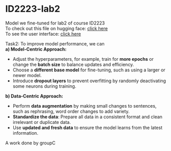 # ID2223-lab2
Model we fine-tuned for lab2 of course ID2223  
To check out this file on hugging face: [click here](https://huggingface.co/rkwsuper/lora_model/tree/main)  
To see the user interface: [click here](Huggingface.co/spaces/someday12/lab)  

Task2: To improve model performance, we can  
**a) Model-Centric Approach:**  
- Adjust the hyperparameters, for example, train for **more epochs** or change the **batch size** to balance updates and efficiency.  
- Choose a **different base model** for fine-tuning, such as using a larger or newer model.  
- Introduce **dropout layers** to prevent overfitting by randomly deactivating some neurons during training.  

**b) Data-Centric Approach:**  
- Perform **data augmentation** by making small changes to sentences, such as rephrasing, word order changes to add variety.  
- **Standardize the data**: Prepare all data in a consistent format and clean irrelevant or duplicate data.  
- Use **updated and fresh data** to ensure the model learns from the latest information.

A work done by groupC



